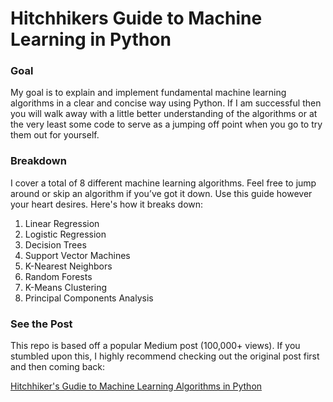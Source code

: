 # Hitchhikers Guide to Machine Learning in Python

### Goal
My goal is to explain and implement fundamental machine learning algorithms in a clear and concise way using Python. If I am successful then you will walk away with a little better understanding of the algorithms or at the very least some code to serve as a jumping off point when you go to try them out for yourself.

### Breakdown
I cover a total of 8 different machine learning algorithms. Feel free to jump around or skip an algorithm if you’ve got it down. Use this guide however your heart desires. Here's how it breaks down:

1. Linear Regression
2. Logistic Regression
3. Decision Trees
4. Support Vector Machines
5. K-Nearest Neighbors
6. Random Forests
7. K-Means Clustering
8. Principal Components Analysis

### See the Post
This repo is based off a popular Medium post (100,000+ views). If you stumbled upon this, I highly recommend checking out the original post first and then coming back:

[Hitchhiker's Gudie to Machine Learning Algorithms in Python](https://medium.freecodecamp.org/the-hitchhikers-guide-to-machine-learning-algorithms-in-python-bfad66adb378)


